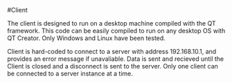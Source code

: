 #Client

The client is designed to run on a desktop machine compiled with the QT framework. This code can be easily compiled to run on any desktop OS with QT Creator. Only Windows and Linux have been tested.

Client is hard-coded to connect to a server with address 192.168.10.1, and provides an error message if unavaliable. Data is sent and recieved until the Client is closed and a disconnect is sent to the server. Only one client can be connected to a server instance at a time.
